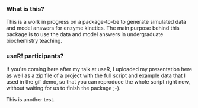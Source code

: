 ### What is this?

This is a work in progress on a package-to-be to generate simulated data and model answers for enzyme kinetics. 
The main purpose behind this package is to use the data and model answers in undergraduate biochemistry teaching.

### useR! participants?

If you're coming here after my talk at useR, I uploaded my presentation here as well as a zip file of a project 
with the full script and example data that I used in the gif demo, so that you can reproduce the whole script right now, 
without waiting for us to finish the package ;-).

This is another test.
